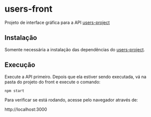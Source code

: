 # users-front
Projeto de interface gráfica para a API [users-project](https://github.com/gabrielqap/users-project/)

## Instalação
Somente necessária a instalação das dependências do [users-project](https://github.com/gabrielqap/users-project/).

## Execução
Execute a API primeiro. Depois que ela estiver sendo executada, vá na pasta do projeto do front e execute o comando:

```
npm start 
```
Para verificar se está rodando, acesse pelo navegador através de:

http://localhost:3000
